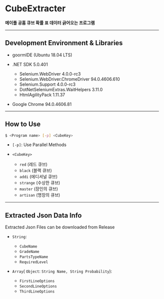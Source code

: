 # CubeExtracter

**메이플 공홈 큐브 확률 표 데이터 긁어오는 프로그램**

- - -
## Development Environment & Libraries
- goormIDE (Ubuntu 18.04 LTS)

- .NET SDK 5.0.401
  - Selenium.WebDriver                    4.0.0-rc3
  - Selenium.WebDriver.ChromeDriver       94.0.4606.610
  - Selenium.Support                      4.0.0-rc3
  - DotNetSeleniumExtras.WaitHelpers      3.11.0
  - HtmlAgilityPack                       1.11.37

- Google Chrome 94.0.4606.81

- - -
## How to Use
```bash
$ <Program name> [-p] <CubeKey>
```

- `[-p]`: Use Parallel Methods
 
- `<CubeKey>`
  - `red` (레드 큐브)
  - `black` (블랙 큐브)
  - `addi` (에디셔널 큐브)
  - `strange` (수상한 큐브)
  - `master` (장인의 큐브)
  - `artisan` (명장의 큐브)

- - -
## Extracted Json Data Info
Extracted Json Files can be downloaded from Release

 - `String`:
   - `CubeName`
   - `GradeName`
   - `PartsTypeName`
   - `RequiredLevel`
 
 - `Array`( `Object`: `String Name, String Probability`):	
   - `FirstLineOptions`
   - `SecondLineOptions`
   - `ThirdLineOptions`

